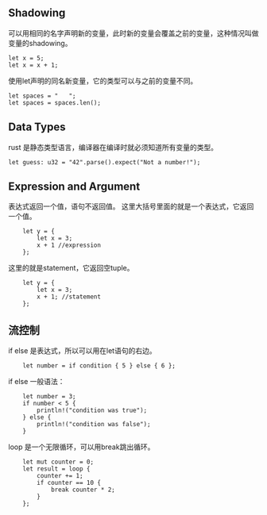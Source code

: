 ## Shadowing
可以用相同的名字声明新的变量，此时新的变量会覆盖之前的变量，这种情况叫做变量的shadowing。
```
let x = 5;
let x = x + 1;
```
使用let声明的同名新变量，它的类型可以与之前的变量不同。
```
let spaces = "   ";
let spaces = spaces.len();
```
## Data Types
rust 是静态类型语言，编译器在编译时就必须知道所有变量的类型。

```
let guess: u32 = "42".parse().expect("Not a number!");
```
## Expression and Argument
表达式返回一个值，语句不返回值。
这里大括号里面的就是一个表达式，它返回一个值。
```
    let y = {
        let x = 3;
        x + 1 //expression
    };
```
这里的就是statement，它返回空tuple。
```
    let y = {
        let x = 3;
        x + 1; //statement
    };
```
## 流控制
if else 是表达式，所以可以用在let语句的右边。
```
    let number = if condition { 5 } else { 6 };
```
if else 一般语法：
```
    let number = 3;
    if number < 5 {
        println!("condition was true");
    } else {
        println!("condition was false");
    }
```
loop 是一个无限循环，可以用break跳出循环。
```
    let mut counter = 0;
    let result = loop {
        counter += 1;
        if counter == 10 {
            break counter * 2;
        }
    };
```


